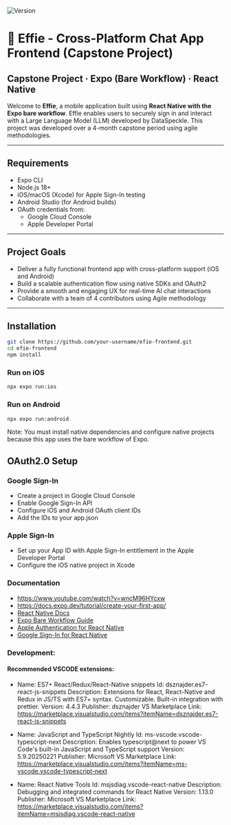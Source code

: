 ![Version](https://img.shields.io/badge/version-0.0.1-blue)

# 📱 Effie - Cross-Platform Chat App Frontend (Capstone Project)

**Capstone Project · Expo (Bare Workflow) · React Native**
---

Welcome to **Effie**, a mobile application built using **React Native with the Expo bare workflow**. Effie enables users to securely sign in and interact with a Large Language Model (LLM) developed by DataSpeckle. This project was developed over a 4-month capstone period using agile methodologies.

---

## Requirements
- Expo CLI
- Node.js 18+
- iOS/macOS (Xcode) for Apple Sign-In testing
- Android Studio (for Android builds)
- OAuth credentials from:
  - Google Cloud Console
  - Apple Developer Portal
    
---    

## Project Goals

- Deliver a fully functional frontend app with cross-platform support (iOS and Android)
- Build a scalable authentication flow using native SDKs and OAuth2
- Provide a smooth and engaging UX for real-time AI chat interactions
- Collaborate with a team of 4 contributors using Agile methodology

---
## Installation

```bash
git clone https://github.com/your-username/efie-frontend.git
cd efie-frontend
npm install
```

### Run on iOS
```bash
npx expo run:ios
```

### Run on Android
```bash
npx expo run:android
```
Note: You must install native dependencies and configure native projects because this app uses the bare workflow of Expo.

## OAuth2.0 Setup
### Google Sign-In
- Create a project in Google Cloud Console
- Enable Google Sign-In API
- Configure iOS and Android OAuth client IDs
- Add the IDs to your app.json

### Apple Sign-In
- Set up your App ID with Apple Sign-In entitlement in the Apple Developer Portal
- Configure the iOS native project in Xcode


### Documentation

- https://www.youtube.com/watch?v=wncM96HYcxw
- https://docs.expo.dev/tutorial/create-your-first-app/
- [React Native Docs](https://reactnative.dev/docs/getting-started)
- [Expo Bare Workflow Guide](https://docs.expo.dev/bare/install-dev-builds-in-bare/)
- [Apple Authentication for React Native](https://docs.expo.dev/versions/latest/sdk/apple-authentication/)
- [Google Sign-In for React Native](https://www.npmjs.com/package/@react-native-google-signin/google-signin)


### Development:
#### Recommended VSCODE extensions:
- Name: ES7+ React/Redux/React-Native snippets
Id: dsznajder.es7-react-js-snippets
Description: Extensions for React, React-Native and Redux in JS/TS with ES7+ syntax. Customizable. Built-in integration with prettier.
Version: 4.4.3
Publisher: dsznajder
VS Marketplace Link: https://marketplace.visualstudio.com/items?itemName=dsznajder.es7-react-js-snippets

- Name: JavaScript and TypeScript Nightly
Id: ms-vscode.vscode-typescript-next
Description: Enables typescript@next to power VS Code's built-in JavaScript and TypeScript support
Version: 5.9.20250221
Publisher: Microsoft
VS Marketplace Link: https://marketplace.visualstudio.com/items?itemName=ms-vscode.vscode-typescript-next

- Name: React Native Tools
Id: msjsdiag.vscode-react-native
Description: Debugging and integrated commands for React Native
Version: 1.13.0
Publisher: Microsoft
VS Marketplace Link: https://marketplace.visualstudio.com/items?itemName=msjsdiag.vscode-react-native
